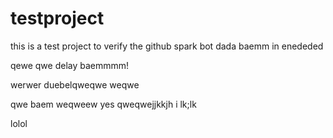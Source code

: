 # testproject
this is a test project to verify the github spark bot
dada
baemm
 in enededed
 
 qewe qwe
delay
 baemmmm!
 
werwer
duebelqweqwe
weqwe

qwe
baem
weqweew
yes
qweqwejjkkjh
i
lk;lk

lolol
